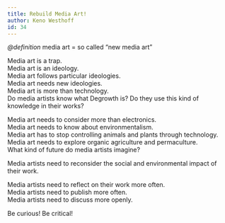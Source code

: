 ```yaml
---
title: Rebuild Media Art!
author: Keno Westhoff
id: 34
---
```


_@definition_ media art = so called “new media art”

Media art is a trap.  
Media art is an ideology.  
Media art follows particular ideologies.  
Media art needs new ideologies.  
Media art is more than technology.  
Do media artists know what Degrowth is? Do they use this kind of knowledge in their works?

Media art needs to consider more than electronics.  
Media art needs to know about environmentalism.  
Media art has to stop controlling animals and plants through technology.  
Media art needs to explore organic agriculture and permaculture.  
What kind of future do media artists imagine?

Media artists need to reconsider the social and environmental impact of their work.

Media artists need to reflect on their work more often.  
Media artists need to publish more often.  
Media artists need to discuss more openly.  

Be curious! Be critical!